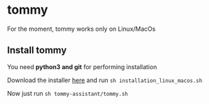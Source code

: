 # tommy
For the moment, tommy works only on Linux/MacOs

## Install tommy

You need **python3 and git** for performing installation

Download the installer [here](https://1drv.ms/u/s!AildMZx29uVYgQfkjzYQmwjEDqqt) and run
`sh installation_linux_macos.sh`

Now just run
`sh tommy-assistant/tommy.sh`





